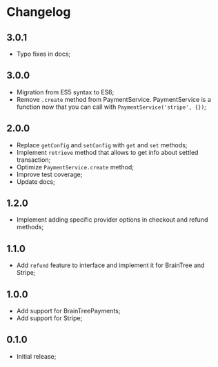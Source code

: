 # Changelog

## 3.0.1

- Typo fixes in docs;

## 3.0.0

- Migration from ES5 syntax to ES6;
- Remove `.create` method from PaymentService. PaymentService is a function now that you can call with `PaymentService('stripe', {})`;

## 2.0.0

- Replace `getConfig` and `setConfig` with `get` and `set` methods;
- Implement `retrieve` method that allows to get info about settled transaction;
- Optimize `PaymentService.create` method;
- Improve test coverage;
- Update docs;

## 1.2.0

- Implement adding specific provider options in checkout and refund methods;

## 1.1.0

- Add `refund` feature to interface and implement it for BrainTree and Stripe;

## 1.0.0

- Add support for BrainTreePayments;
- Add support for Stripe;

## 0.1.0

- Initial release;
